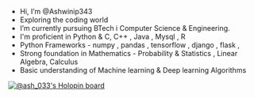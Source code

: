 - Hi, I’m @Ashwinip343
- Exploring the coding world
- I’m currently pursuing BTech i Computer Science & Engineering.
- I'm proficient in Python & C, C++ , Java , Mysql , R
- Python Frameworks - numpy , pandas , tensorflow , django , flask , 
- Strong foundation in Mathematics - Probability & Statistics , Linear Algebra, Calculus
- Basic understanding of Machine learning & Deep learning Algorithms 


<!---
Ashwinip343/Ashwinip343 is a ✨ special ✨ repository because its `README.md` (this file) appears on your GitHub profile.
You can click the Preview link to take a look at your changes.

--->
[![@ash_033's Holopin board](https://holopin.me/ash_033)](https://holopin.io/@ash_033)

